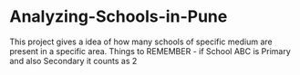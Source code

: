 # Analyzing-Schools-in-Pune
This project gives a idea of how many schools of specific medium are present in a specific area.
Things to REMEMBER -
if School ABC is Primary and also Secondary it counts as 2
